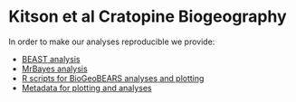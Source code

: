 # Kitson et al Cratopine Biogeography

In order to make our analyses reproducible we provide:

- [BEAST analysis](https://github.com/James-Kitson/Biogeography/tree/ce0e070ae681183fea5dd5bf3bac8d463e1962c7/BEAST)
- [MrBayes analysis](https://github.com/James-Kitson/Biogeography/tree/master/MrBayes)
- [R scripts for BioGeoBEARS analyses and plotting](https://github.com/James-Kitson/Biogeography/tree/master/R_scripts)
- [Metadata for plotting and analyses](https://github.com/James-Kitson/Biogeography/tree/master/Metadata)

